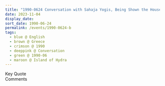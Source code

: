 ```yaml
---
title: "1990-0624 Conversation with Sahaja Yogis, Being Shown the House, Summer House of Stamatis Boudouris, Island of Hydra, Greece"
date: 2023-11-04
display_date: 
sort_date: 1990-06-24
permalink: /events/1990-0624-b
tags:
  - blue @ English
  - brown @ Greece
  - crimson @ 1990
  - deeppink @ Conversation
  - green @ 1990-06
  - maroon @ Island of Hydra
---
```


<wave-list>
  <list-title color="green" width="75">Key Quote</list-title>
  <list-item color="BlanchedAlmond"  width="200"></list-item>
  <list-item color="Lavender"></list-item>
  <list-item color="BlanchedAlmond"></list-item>
</wave-list>

<br>

<wave-list>
  <list-title color="green" width="75">Comments</list-title>
  <list-item color="BlanchedAlmond"  width="200"></list-item>
  <list-item color="Lavender"></list-item>
  <list-item color="BlanchedAlmond"></list-item>
</wave-list>